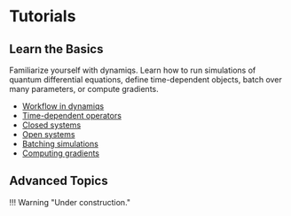 # Tutorials

## Learn the Basics

Familiarize yourself with dynamiqs. Learn how to run simulations of quantum differential equations, define time-dependent objects, batch over many parameters, or compute gradients.

- [Workflow in dynamiqs](workflow.md)
- [Time-dependent operators](time-dependent-operators.md)
- [Closed systems](closed-system.md)
- [Open systems](open-system.md)
- [Batching simulations](batching-simulations.md)
- [Computing gradients](computing-gradients.md)

## Advanced Topics

!!! Warning "Under construction."
